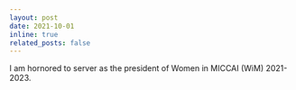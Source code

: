 ```yaml
---
layout: post
date: 2021-10-01 
inline: true
related_posts: false
---
```

I am hornored to server as the president of Women in MICCAI (WiM) 2021-2023.
